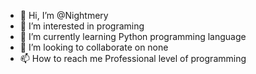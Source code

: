 - 👋 Hi, I’m @Nightmery
- 👀 I’m interested in programing
- 🌱 I’m currently learning Python programming language
- 💞️ I’m looking to collaborate on none
- 📫 How to reach me Professional level of programming

<!---
Nightmery/Nightmery is a ✨ special ✨ repository because its `README.md` (this file) appears on your GitHub profile.
You can click the Preview link to take a look at your changes.
--->
